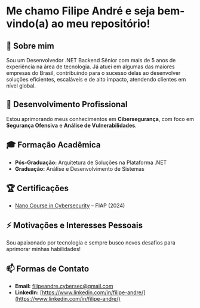 # Me chamo Filipe André e seja bem-vindo(a) ao meu repositório!

## 🚀 Sobre mim  
Sou um Desenvolvedor .NET Backend Sênior com mais de 5 anos de experiência na área de tecnologia. Já atuei em algumas das maiores empresas do Brasil, contribuindo para o sucesso delas ao desenvolver soluções eficientes, escaláveis e de alto impacto, atendendo clientes em nível global.

## 🌱 Desenvolvimento Profissional  
Estou aprimorando meus conhecimentos em **Cibersegurança**, com foco em **Segurança Ofensiva** e **Análise de Vulnerabilidades**.  

## 🎓 Formação Acadêmica  
- **Pós-Graduação:** Arquitetura de Soluções na Plataforma .NET  
- **Graduação:** Análise e Desenvolvimento de Sistemas  

## 🏆 Certificações  
- [Nano Course in Cybersecurity](https://on.fiap.com.br/pluginfile.php/1/local_nanocourses/certificado_nanocourse/107564/dde2de4e80de00b0dee0887fe4840c4f/certificado.png) – FIAP (2024)  

## ⚡ Motivações e Interesses Pessoais  
Sou apaixonado por tecnologia e sempre busco novos desafios para aprimorar minhas habilidades!

## 📫 Formas de Contato 
- **Email:** filipeandre.cybersec@gmail.com
- **LinkedIn:** [https://www.linkedin.com/in/filipe-andre/](https://www.linkedin.com/in/filipe-andre/)

<!---
FilipeCyberSec/FilipeCyberSec is a ✨ special ✨ repository because its `README.md` (this file) appears on your GitHub profile.
You can click the Preview link to take a look at your changes.
--->
